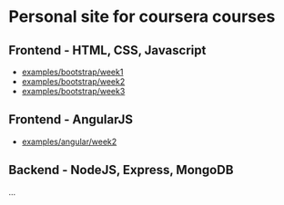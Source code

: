 # Personal site for coursera courses

## Frontend - HTML, CSS, Javascript
* [examples/bootstrap/week1](examples/bootstrap/week1)
* [examples/bootstrap/week2](examples/bootstrap/week2)
* [examples/bootstrap/week3](examples/bootstrap/week3)

## Frontend - AngularJS
* [examples/angular/week2](examples/angular/week2)

## Backend - NodeJS, Express, MongoDB

...
